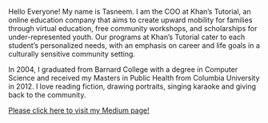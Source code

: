 Hello Everyone!
My name is Tasneem. I am the COO at Khan’s Tutorial, an online education company that aims to create upward mobility for families through virtual education, free community workshops, and scholarships for under-represented youth. Our programs at Khan’s Tutorial cater to each student’s personalized needs, with an emphasis on career and life goals in a culturally sensitive community setting.

In 2004, I graduated from Barnard College with a degree in Computer Science and received my Masters in Public Health from Columbia University in 2012. I love reading fiction, drawing portraits, singing karaoke and giving back to the community.

[Please click here to visit my Medium page!](https://tasneem-imam-khan.medium.com/)

